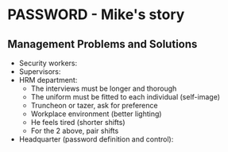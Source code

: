 # PASSWORD - Mike's story

## Management Problems and Solutions

- Security workers:
- Supervisors: 
- HRM department: 
  - The interviews must be longer and thorough
  - The uniform must be fitted to each individual (self-image)
  - Truncheon or tazer, ask for preference
  - Workplace environment (better lighting)
  - He feels tired (shorter shifts)
  - For the 2 above, pair shifts
- Headquarter (password definition and control):